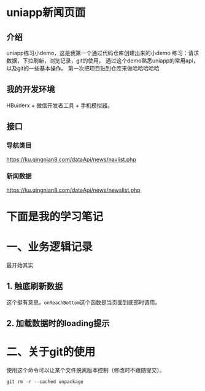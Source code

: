 # uniapp新闻页面

## 介绍
uniapp练习小demo，这是我第一个通过代码仓库创建出来的小demo
练习：请求数据，下拉刷新，浏览记录，git的使用。
通过这个demo熟悉uniapp的常用api，以及git的一些基本操作。
第一次把项目贴到仓库来做哈哈哈哈哈

## 我的开发环境
HBuiderx + 微信开发者工具 + 手机模拟器。

## 接口
### 导航类目
https://ku.qingnian8.com/dataApi/news/navlist.php
### 新闻数据
https://ku.qingnian8.com/dataApi/news/newslist.php

# 下面是我的学习笔记

# 一、业务逻辑记录
最开始其实
## 1. 触底刷新数据
这个挺有意思，`onReachBottom`这个函数是当页面到底部时调用。
## 2. 加载数据时的loading提示


# 二、关于git的使用
使用这个命令可以让某个文件脱离版本控制（修改时不跟随提交）。
```javascript
git rm -r --cached unpackage
```
